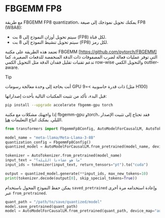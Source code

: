 <!--Copyright 2024 فريق HuggingFace. جميع الحقوق محفوظة.

مرخص بموجب رخصة أباتشي، الإصدار 2.0 ("الرخصة")؛ لا يجوز لك استخدام هذا الملف إلا وفقًا
لرخصة. يمكنك الحصول على نسخة من الترخيص في

http://www.apache.org/licenses/LICENSE-2.0

ما لم يتطلب القانون المعمول به أو يتفق عليه كتابةً، يتم توزيع البرنامج الموزع بموجب الرخصة "كما هو"
أساس، بدون ضمانات أو شروط من أي نوع، سواء كانت صريحة أو ضمنية. راجع الترخيص للحصول على
لغة محددة تحكم الأذونات والقيود بموجب الترخيص.

⚠️ لاحظ أن هذا الملف مكتوب بتنسيق Markdown ولكنه يحتوي على بناء جملة محدد لمولد المستندات (مشابه لـ MDX)
قد لا يتم عرضها بشكل صحيح في عارض Markdown الخاص بك.

-->

# FBGEMM FP8

مع طريقة FBGEMM FP8 quantization، يمكنك تحويل نموذجك إلى صيغة FP8 (W8A8):

- سيتم تحويل أوزان النموذج إلى 8 بت (FP8) لكل قناة.
- سيتم تحويل تنشيط النموذج إلى 8 بت (FP8) لكل رمز.

تعتمد هذه الطريقة على مكتبة FBGEMM [https://github.com/pytorch/FBGEMM] التي توفر عمليات فعالة لضرب المصفوفات ذات الدقة المنخفضة للدفعات الصغيرة، كما تدعم تقنيات تقليل فقدان الدقة مثل التحويل الكمي row-wise والتحويل الكمي outlier-aware.

> [!TIP]
> أنت بحاجة إلى وحدة معالجة رسومات GPU ذات قدرة حاسوبية >=9 (مثل H100)

قبل البدء، تأكد من تثبيت المكتبات التالية بأحدث إصداراتها:

```bash
pip install --upgrade accelerate fbgemm-gpu torch
```

إذا واجهتك مشكلات مع مكتبة fbgemm-gpu وtorch، فقد تحتاج إلى تثبيت الإصدار الليلي. يمكنك اتباع التعليمات [هنا](https://pytorch.org/FBGEMM/fbgemm_gpu-development/InstallationInstructions.html#fbgemm-gpu-install-libraries:~:text=found%20here.-,Install%20the%20FBGEMM_GPU%20Package,-Install%20through%20PyTorch).


```py
from transformers import FbgemmFp8Config, AutoModelForCausalLM, AutoTokenizer

model_name = "meta-llama/Meta-Llama-3-8B"
quantization_config = FbgemmFp8Config()
quantized_model = AutoModelForCausalLM.from_pretrained(model_name, device_map="auto", quantization_config=quantization_config)

tokenizer = AutoTokenizer.from_pretrained(model_name)
input_text = "ما هو عشاءنا الليلة؟"
input_ids = tokenizer(input_text, return_tensors="pt").to("cuda")

output = quantized_model.generate(**input_ids, max_new_tokens=10)
print(tokenizer.decode(output[0], skip_special_tokens=True))
```

يمكن حفظ النموذج المحول باستخدام `saved_pretrained` وإعادة استخدامه مرة أخرى عبر `from_pretrained`.

```py
quant_path = "/path/to/save/quantized/model"
model.save_pretrained(quant_path)
model = AutoModelForCausalLM.from_pretrained(quant_path, device_map="auto")
```